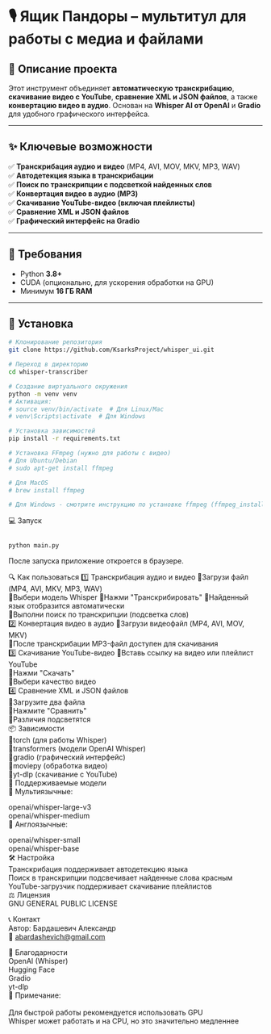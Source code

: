 # 🎙️ Ящик Пандоры – мультитул для работы с медиа и файлами  

## 📌 Описание проекта

Этот инструмент объединяет **автоматическую транскрибацию**, **скачивание видео с YouTube**, **сравнение XML и JSON файлов**, а также **конвертацию видео в аудио**. Основан на **Whisper AI от OpenAI** и **Gradio** для удобного графического интерфейса.  

---

## ✨ Ключевые возможности

✅ **Транскрибация аудио и видео** (MP4, AVI, MOV, MKV, MP3, WAV)  
✅ **Автодетекция языка в транскрибации**  
✅ **Поиск по транскрипции с подсветкой найденных слов**  
✅ **Конвертация видео в аудио (MP3)**  
✅ **Скачивание YouTube-видео (включая плейлисты)**  
✅ **Сравнение XML и JSON файлов**  
✅ **Графический интерфейс на Gradio**  

---

## 🚀 Требования

- Python **3.8+**  
- CUDA (опционально, для ускорения обработки на GPU)  
- Минимум **16 ГБ RAM**  

---

## 🔧 Установка

```bash
# Клонирование репозитория
git clone https://github.com/KsarksProject/whisper_ui.git

# Переход в директорию
cd whisper-transcriber

# Создание виртуального окружения
python -m venv venv
# Активация:
# source venv/bin/activate  # Для Linux/Mac
# venv\Scripts\activate  # Для Windows

# Установка зависимостей
pip install -r requirements.txt

# Установка FFmpeg (нужно для работы с видео)
# Для Ubuntu/Debian
# sudo apt-get install ffmpeg

# Для MacOS
# brew install ffmpeg

# Для Windows - смотрите инструкцию по установке ffmpeg (ffmpeg_install.md)
```
💻 Запуск
```bash

python main.py
```
После запуска приложение откроется в браузере.

🔍 Как пользоваться
1️⃣ Транскрибация аудио и видео
🔹Загрузи файл (MP4, AVI, MKV, MP3, WAV)<br>
🔹Выбери модель Whisper
🔹Нажми "Транскрибировать"
🔹Найденный язык отобразится автоматически<br>
🔹Выполни поиск по транскрипции (подсветка слов)<br>
2️⃣ Конвертация видео в аудио
🔹Загрузи видеофайл (MP4, AVI, MOV, MKV)<br>
🔹После транскрибации MP3-файл доступен для скачивания<br>
3️⃣ Скачивание YouTube-видео
🔹Вставь ссылку на видео или плейлист YouTube<br>
🔹Нажми "Скачать"<br>
🔹Выбери качество видео<br>
4️⃣ Сравнение XML и JSON файлов<br>
🔹Загрузите два файла<br>
🔹Нажмите "Сравнить"<br>
🔹Различия подсветятся<br>
📦 Зависимости<br>
🔹torch (для работы Whisper)<br>
🔹transformers (модели OpenAI Whisper)<br>
🔹gradio (графический интерфейс)<br>
🔹moviepy (обработка видео)<br>
🔹yt-dlp (скачивание с YouTube)<br>
🔬 Поддерживаемые модели<br>
🔹 Мультиязычные:<br>

openai/whisper-large-v3<br>
openai/whisper-medium<br>
🔹 Англоязычные:<br>

openai/whisper-small<br>
openai/whisper-base<br>
🛠️ Настройка<br>
Транскрибация поддерживает автодетекцию языка<br>
Поиск в транскрипции подсвечивает найденные слова красным
YouTube-загрузчик поддерживает скачивание плейлистов<br>
⚖️ Лицензия<br>
GNU GENERAL PUBLIC LICENSE<br>

📞 Контакт<br>
Автор: Бардашевич Александр<br>
📧 abardashevich@gmail.com<br>

🌟 Благодарности<br>
OpenAI (Whisper)<br>
Hugging Face<br>
Gradio<br>
yt-dlp<br>
🔔 Примечание:<br>
<br>
Для быстрой работы рекомендуется использовать GPU<br>
Whisper может работать и на CPU, но это значительно медленнее<br>